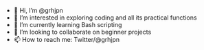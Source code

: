 - 👋 Hi, I’m @grhjpn
- 👀 I’m interested in exploring coding and all its practical functions
- 🌱 I’m currently learning Bash scripting
- 💞️ I’m looking to collaborate on beginner projects
- 📫 How to reach me: Twitter/@grhjpn

<!---
grhjpn/grhjpn is a ✨ special ✨ repository because its `README.md` (this file) appears on your GitHub profile.
You can click the Preview link to take a look at your changes.
--->
